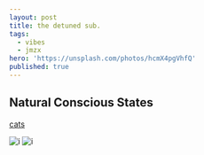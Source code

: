 ```yaml
---
layout: post
title: the detuned sub.
tags:
  - vibes
  - jmzx
hero: 'https://unsplash.com/photos/hcmX4pgVhfQ'
published: true
---
```

## Natural Conscious States


[cats](cats.md)

![i](https://xjmzx.github.com/images/me.png)
![i](https://octodex.github.com/images/yaktocat.png)
